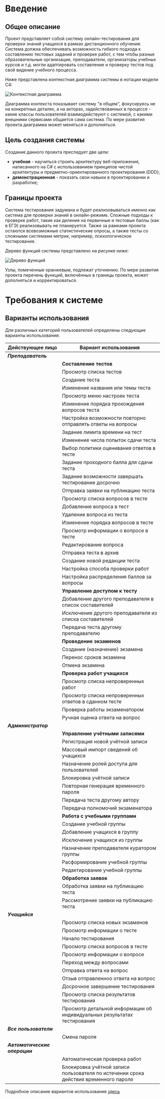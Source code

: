 # Введение

## Общее описание
Проект представляет собой систему онлайн-тестирования для проверки знаний учащихся в рамках дистанционного обучения. Система должна обеспечивать возможность гибкого подхода к составлению тестовых заданий и проверке работ, с тем чтобы разные образовательные организации, преподаватели, организаторы учебных курсов и т.д. могли адаптировать составление и проверку тестов под своё видение учебного процесса.

Ниже представлена контекстная диаграмма системы в нотации модели C4:

![Контекстная диаграмма](/docs/Images/c4_context_diagram.svg)

Диаграмма контекста показывает систему "в общем", фокусируясь не на конкретных деталях, а на акторах, задействованных в процессе - какие классы пользователей взаимодействуют с системой, с какими внешними сервисами общается сама система.
По мере развития проекта диаграмма может меняться и дополняться.

## Цель создания системы
Создание данного проекта преследует две цели:
 - **учебная** - научиться строить архитектуру веб-приложения, написанного на C# с использованием принципов чистой архитектуры и предметно-ориентированного проектирования (DDD);
 - **демонстрационная** - показать свои навыки в проектировании и разработке;

## Границы проекта
Система тестирования задумана и будет реализовываться именно как система для проверки знаний в онлайн-режиме. Сложные подходы к проверке работ, такие как деление на первичные и тестовые баллы (как в ЕГЭ) реализовывать не планируется. Также за рамками проекта остаются всевозможные статистические опросы, а также тесты со сложными системами метрик, например, психологическое тестирование.

Дерево функций системы представлено на рисунке ниже:

![Дерево функций](/docs/Images/feature_tree.svg)

Узлы, помеченные оранжевым, подлежат уточнению. По мере развития проекта перечень функций, включённых в границы проекта, может дополняться и корректироваться.

# Требования к системе
## Варианты использования
Для различных категорий пользователей определены следующие варианты использования:

|  Действующее лицо  |       Вариант использования       |
|--------------------|-----------------------------------|
|**_Преподаватель_**||
||**Составление тестов**|
||Просмотр списка тестов|
||Создание теста|
||Изменение названия или темы теста|
||Просмотр меню настроек теста|
||Изменение порядка прохождения вопросов теста|
||Настройка возможности повторно отправлять ответы на вопросы|
||Задание лимита времени на тест|
||Изменение числа попыток сдачи теста|
||Выбор политики оценивания ответов в тесте|
||Задание проходного балла для сдачи теста|
||Задание возможности завершать тестирование досрочно|
||Отправка заявки на публикацию теста|
||Просмотр списка вопросов в тесте|
||Добавление вопроса в тест|
||Удаление вопроса из теста|
||Изменение порядка вопросов в тесте|
||Просмотр информации о вопросе в тесте|
||Редактирование вопроса|
||Отправка теста в архив|
||Создание новой редакции теста|
||Настройка способа проверки работ|
||Настройка распределения баллов за вопросы|
||**Управление доступом к тесту**|
||Добавление другого преподавателя в список составителей|
||Исключение другого преподавателя из списка составителей|
||Передача теста другому преподавателю|
||**Проведение экзаменов**|
||Создание (назначение) экзамена|
||Перенос сроков экзамена|
||Отмена экзамена|
||**Проверка работ учащихся**|
||Просмотр списка непроверенных работ|
||Просмотр списка непроверенных ответов в сданном тесте|
||Проверка работы экзаменатором|
||Ручная оценка ответа на вопрос|
|**_Администратор_**||
||**Управление учётными записями**|
||Регистрация новой учётной записи|
||Массовый импорт сведений об учащихся|
||Назначение ролей доступа для пользователей|
||Блокировка учётной записи|
||Повторная генерация временного пароля|
||Передача теста другому автору|
||Передача полномочий экзаменатора|
||**Работа с учебными группами**|
||Создание учебной группы|
||Добавление учащихся в группу|
||Исключение учащихся из группы|
||Назначение преподавателя куратором группы|
||Расформирование учебной группы|
||Редактирование учебной группы|
||**Обработка заявок**|
||Обработка заявки на публикацию теста|
||Рассмотрение заявки на публикацию теста|
|**_Учащийся_**||
||Просмотр списка новых экзаменов|
||Просмотр информации о тесте|
||Начало тестирования|
||Просмотр списка вопросов в тесте|
||Просмотр информации о вопросе|
||Переход между вопросами|
||Отправка ответа на вопрос|
||Отзыв отправленноо ответа на вопрос|
||Досрочное завершение тестирования|
||Просмотр списка результатов тестирования|
||Просмотр детальной информации об индивидуальных результатах тестирования|
|**_Все пользователи_**||
||Смена пароля|
|**_Автоматические операции_**||
||Автоматическая проверка работ|
||Блокировка учётной записи пользователя по истечении срока действия временного пароля|

Подробное описание вариантов использования [здесь](/docs/UseCases.md)
